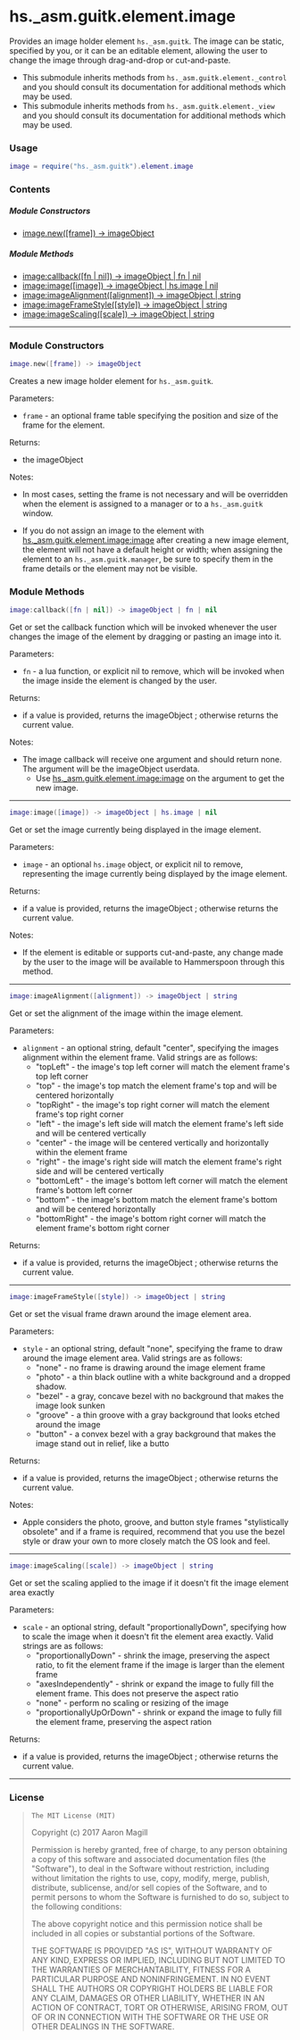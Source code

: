 hs._asm.guitk.element.image
===========================

Provides an image holder element `hs._asm.guitk`. The image can be static, specified by you, or it can be an editable element, allowing the user to change the image through drag-and-drop or cut-and-paste.

* This submodule inherits methods from `hs._asm.guitk.element._control` and you should consult its documentation for additional methods which may be used.
* This submodule inherits methods from `hs._asm.guitk.element._view` and you should consult its documentation for additional methods which may be used.

### Usage
~~~lua
image = require("hs._asm.guitk").element.image
~~~

### Contents

##### Module Constructors
* <a href="#new">image.new([frame]) -> imageObject</a>

##### Module Methods
* <a href="#callback">image:callback([fn | nil]) -> imageObject | fn | nil</a>
* <a href="#image">image:image([image]) -> imageObject | hs.image | nil</a>
* <a href="#imageAlignment">image:imageAlignment([alignment]) -> imageObject | string</a>
* <a href="#imageFrameStyle">image:imageFrameStyle([style]) -> imageObject | string</a>
* <a href="#imageScaling">image:imageScaling([scale]) -> imageObject | string</a>

- - -

### Module Constructors

<a name="new"></a>
~~~lua
image.new([frame]) -> imageObject
~~~
Creates a new image holder element for `hs._asm.guitk`.

Parameters:
 * `frame` - an optional frame table specifying the position and size of the frame for the element.

Returns:
 * the imageObject

Notes:
 * In most cases, setting the frame is not necessary and will be overridden when the element is assigned to a manager or to a `hs._asm.guitk` window.

 * If you do not assign an image to the element with [hs._asm.guitk.element.image:image](#image) after creating a new image element, the element will not have a default height or width; when assigning the element to an `hs._asm.guitk.manager`, be sure to specify them in the frame details or the element may not be visible.

### Module Methods

<a name="callback"></a>
~~~lua
image:callback([fn | nil]) -> imageObject | fn | nil
~~~
Get or set the callback function which will be invoked whenever the user changes the image of the element by dragging or pasting an image into it.

Parameters:
 * `fn` - a lua function, or explicit nil to remove, which will be invoked when the image inside the element is changed by the user.

Returns:
 * if a value is provided, returns the imageObject ; otherwise returns the current value.

Notes:
 * The image callback will receive one argument and should return none. The argument will be the imageObject userdata.
   * Use [hs._asm.guitk.element.image:image](#image) on the argument to get the new image.

- - -

<a name="image"></a>
~~~lua
image:image([image]) -> imageObject | hs.image | nil
~~~
Get or set the image currently being displayed in the image element.

Parameters:
 * `image` - an optional `hs.image` object, or explicit nil to remove, representing the image currently being displayed by the image element.

Returns:
 * if a value is provided, returns the imageObject ; otherwise returns the current value.

Notes:
 * If the element is editable or supports cut-and-paste, any change made by the user to the image will be available to Hammerspoon through this method.

- - -

<a name="imageAlignment"></a>
~~~lua
image:imageAlignment([alignment]) -> imageObject | string
~~~
Get or set the alignment of the image within the image element.

Parameters:
 * `alignment` - an optional string, default "center", specifying the images alignment within the element frame. Valid strings are as follows:
   * "topLeft"     - the image's top left corner will match the element frame's top left corner
   * "top"         - the image's top match the element frame's top and will be centered horizontally
   * "topRight"    - the image's top right corner will match the element frame's top right corner
   * "left"        - the image's left side will match the element frame's left side and will be centered vertically
   * "center"      - the image will be centered vertically and horizontally within the element frame
   * "right"       - the image's right side will match the element frame's right side and will be centered vertically
   * "bottomLeft"  - the image's bottom left corner will match the element frame's bottom left corner
   * "bottom"      - the image's bottom match the element frame's bottom and will be centered horizontally
   * "bottomRight" - the image's bottom right corner will match the element frame's bottom right corner

Returns:
 * if a value is provided, returns the imageObject ; otherwise returns the current value.

- - -

<a name="imageFrameStyle"></a>
~~~lua
image:imageFrameStyle([style]) -> imageObject | string
~~~
Get or set the visual frame drawn around the image element area.

Parameters:
 * `style` - an optional string, default "none", specifying the frame to draw around the image element area. Valid strings are as follows:
   * "none"   - no frame is drawing around the image element frame
   * "photo"  - a thin black outline with a white background and a dropped shadow.
   * "bezel"  - a gray, concave bezel with no background that makes the image look sunken
   * "groove" - a thin groove with a gray background that looks etched around the image
   * "button" - a convex bezel with a gray background that makes the image stand out in relief, like a butto

Returns:
 * if a value is provided, returns the imageObject ; otherwise returns the current value.

Notes:
 * Apple considers the photo, groove, and button style frames "stylistically obsolete" and if a frame is required, recommend that you use the bezel style or draw your own to more closely match the OS look and feel.

- - -

<a name="imageScaling"></a>
~~~lua
image:imageScaling([scale]) -> imageObject | string
~~~
Get or set the scaling applied to the image if it doesn't fit the image element area exactly

Parameters:
 * `scale` - an optional string, default "proportionallyDown", specifying how to scale the image when it doesn't fit the element area exactly. Valid strings are as follows:
   * "proportionallyDown"     - shrink the image, preserving the aspect ratio, to fit the element frame if the image is larger than the element frame
   * "axesIndependently"      - shrink or expand the image to fully fill the element frame. This does not preserve the aspect ratio
   * "none"                   - perform no scaling or resizing of the image
   * "proportionallyUpOrDown" - shrink or expand the image to fully fill the element frame, preserving the aspect ration

Returns:
 * if a value is provided, returns the imageObject ; otherwise returns the current value.

- - -

### License

>     The MIT License (MIT)
>
> Copyright (c) 2017 Aaron Magill
>
> Permission is hereby granted, free of charge, to any person obtaining a copy of this software and associated documentation files (the "Software"), to deal in the Software without restriction, including without limitation the rights to use, copy, modify, merge, publish, distribute, sublicense, and/or sell copies of the Software, and to permit persons to whom the Software is furnished to do so, subject to the following conditions:
>
> The above copyright notice and this permission notice shall be included in all copies or substantial portions of the Software.
>
> THE SOFTWARE IS PROVIDED "AS IS", WITHOUT WARRANTY OF ANY KIND, EXPRESS OR IMPLIED, INCLUDING BUT NOT LIMITED TO THE WARRANTIES OF MERCHANTABILITY, FITNESS FOR A PARTICULAR PURPOSE AND NONINFRINGEMENT. IN NO EVENT SHALL THE AUTHORS OR COPYRIGHT HOLDERS BE LIABLE FOR ANY CLAIM, DAMAGES OR OTHER LIABILITY, WHETHER IN AN ACTION OF CONTRACT, TORT OR OTHERWISE, ARISING FROM, OUT OF OR IN CONNECTION WITH THE SOFTWARE OR THE USE OR OTHER DEALINGS IN THE SOFTWARE.
>


